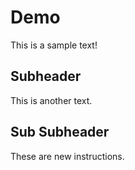 # Demo

This is a sample text!

## Subheader

This is another text.

## Sub Subheader

These are new instructions.
